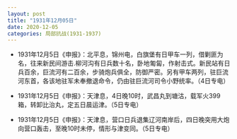 ```yaml
---
layout: post
title: "1931年12月05日"
date: 2020-12-05
categories: 局部抗战(1931-1937)
---
```


<meta name="referrer" content="no-referrer" />

- 1931年12月5日《申报》：北平息，锦州电，白旗堡有日甲车一列，借剿匪为名，往来新民间游击.柳河沟有日兵数十名，卧地匍匐，作射击式。新民站有日兵百余，巨流河有二百余，步骑炮兵俱全，防御严密。另有甲车两列，驻巨流河东首，各该地驻军未奉撤退命令，仍由驻巨流河司令小野统率。（4日专电） 

- 1931年12月5日《申报》：天津息，4日晚10时，武昌丸到塘沽，载军火399箱，转卸比治丸，定五日晨运津。（5日专电） 

- 1931年12月5日《申报》：天津息，营口日兵退集辽河南岸后，四日晚突用大炮向营口轰击，至晚10时未停，情形与津变同。（5日专电） 

